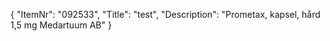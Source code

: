 {
  "ItemNr": "092533",
  "Title": "test",
  "Description": "Prometax, kapsel, hård 1,5 mg Medartuum AB"
}